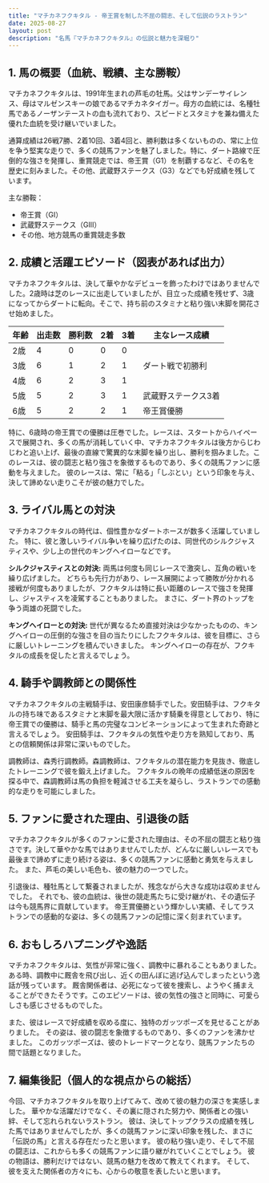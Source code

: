 ```yaml
---
title: "マチカネフクキタル - 帝王賞を制した不屈の闘志、そして伝説のラストラン"
date: 2025-08-27
layout: post
description: "名馬『マチカネフクキタル』の伝説と魅力を深堀り"
---
```


## 1. 馬の概要（血統、戦績、主な勝鞍）

マチカネフクキタルは、1991年生まれの芦毛の牡馬。父はサンデーサイレンス、母はマルゼンスキーの娘であるマチカネタイガー。母方の血統には、名種牡馬であるノーザンテーストの血も流れており、スピードとスタミナを兼ね備えた優れた血統を受け継いでいました。

通算成績は26戦7勝、2着10回、3着4回と、勝利数は多くないものの、常に上位を争う堅実な走りで、多くの競馬ファンを魅了しました。特に、ダート路線で圧倒的な強さを発揮し、重賞競走では、帝王賞（G1）を制覇するなど、その名を歴史に刻みました。その他、武蔵野ステークス（G3）などでも好成績を残しています。

主な勝鞍：
* 帝王賞（GI）
* 武蔵野ステークス（GIII）
* その他、地方競馬の重賞競走多数


## 2. 成績と活躍エピソード（図表があれば出力）

マチカネフクキタルは、決して華やかなデビューを飾ったわけではありませんでした。2歳時は芝のレースに出走していましたが、目立った成績を残せず、3歳になってからダートに転向。そこで、持ち前のスタミナと粘り強い末脚を開花させ始めました。

| 年齢 | 出走数 | 勝利数 | 2着 | 3着 | 主なレース成績 |
|---|---|---|---|---|---|
| 2歳 | 4 | 0 | 0 | 0 |  |
| 3歳 | 6 | 1 | 2 | 1 | ダート戦で初勝利 |
| 4歳 | 6 | 2 | 3 | 1 |  |
| 5歳 | 5 | 2 | 3 | 1 | 武蔵野ステークス3着 |
| 6歳 | 5 | 2 | 2 | 1 | 帝王賞優勝 |


特に、6歳時の帝王賞での優勝は圧巻でした。レースは、スタートからハイペースで展開され、多くの馬が消耗していく中、マチカネフクキタルは後方からじわじわと追い上げ、最後の直線で驚異的な末脚を繰り出し、勝利を掴みました。このレースは、彼の闘志と粘り強さを象徴するものであり、多くの競馬ファンに感動を与えました。  彼のレースは、常に「粘る」「しぶとい」という印象を与え、決して諦めない走りこそが彼の魅力でした。


## 3. ライバル馬との対決

マチカネフクキタルの時代は、個性豊かなダートホースが数多く活躍していました。  特に、彼と激しいライバル争いを繰り広げたのは、同世代のシルクジャスティスや、少し上の世代のキングヘイローなどです。

**シルクジャスティスとの対決:**  両馬は何度も同じレースで激突し、互角の戦いを繰り広げました。  どちらも先行力があり、レース展開によって勝敗が分かれる接戦が何度もありましたが、フクキタルは特に長い距離のレースで強さを発揮し、ジャスティスを凌駕することもありました。  まさに、ダート界のトップを争う両雄の死闘でした。

**キングヘイローとの対決:**  世代が異なるため直接対決は少なかったものの、キングヘイローの圧倒的な強さを目の当たりにしたフクキタルは、彼を目標に、さらに厳しいトレーニングを積んでいきました。  キングヘイローの存在が、フクキタルの成長を促したと言えるでしょう。


## 4. 騎手や調教師との関係性

マチカネフクキタルの主戦騎手は、安田康彦騎手でした。安田騎手は、フクキタルの持ち味であるスタミナと末脚を最大限に活かす騎乗を得意としており、特に帝王賞での優勝は、騎手と馬の完璧なコンビネーションによって生まれた奇跡と言えるでしょう。  安田騎手は、フクキタルの気性や走り方を熟知しており、馬との信頼関係は非常に深いものでした。

調教師は、森秀行調教師。森調教師は、フクキタルの潜在能力を見抜き、徹底したトレーニングで彼を鍛え上げました。  フクキタルの晩年の成績低迷の原因を探る中で、森調教師は馬の負担を軽減させる工夫を凝らし、ラストランでの感動的な走りを可能にしました。


## 5. ファンに愛された理由、引退後の話

マチカネフクキタルが多くのファンに愛された理由は、その不屈の闘志と粘り強さです。決して華やかな馬ではありませんでしたが、どんなに厳しいレースでも最後まで諦めずに走り続ける姿は、多くの競馬ファンに感動と勇気を与えました。  また、芦毛の美しい毛色も、彼の魅力の一つでした。

引退後は、種牡馬として繋養されましたが、残念ながら大きな成功は収めませんでした。  それでも、彼の血統は、後世の競走馬たちに受け継がれ、その遺伝子は今も競馬界に貢献しています。  帝王賞優勝という輝かしい実績、そしてラストランでの感動的な姿は、多くの競馬ファンの記憶に深く刻まれています。


## 6. おもしろハプニングや逸話

マチカネフクキタルは、気性が非常に強く、調教中に暴れることもありました。  ある時、調教中に厩舎を飛び出し、近くの田んぼに逃げ込んでしまったという逸話が残っています。  厩舎関係者は、必死になって彼を捜索し、ようやく捕まえることができたそうです。このエピソードは、彼の気性の強さと同時に、可愛らしさも感じさせるものでした。

また、彼はレースで好成績を収める度に、独特のガッツポーズを見せることがありました。  その姿は、彼の闘志を象徴するものであり、多くのファンを沸かせました。  このガッツポーズは、彼のトレードマークとなり、競馬ファンたちの間で話題となりました。


## 7. 編集後記（個人的な視点からの総括）

今回、マチカネフクキタルを取り上げてみて、改めて彼の魅力の深さを実感しました。  華やかな活躍だけでなく、その裏に隠された努力や、関係者との強い絆、そして忘れられないラストラン。  彼は、決してトップクラスの成績を残した馬ではありませんでしたが、多くの競馬ファンに深い印象を残した、まさに「伝説の馬」と言える存在だったと思います。  彼の粘り強い走り、そして不屈の闘志は、これからも多くの競馬ファンに語り継がれていくことでしょう。  彼の物語は、勝利だけではない、競馬の魅力を改めて教えてくれます。  そして、彼を支えた関係者の方々にも、心からの敬意を表したいと思います。
